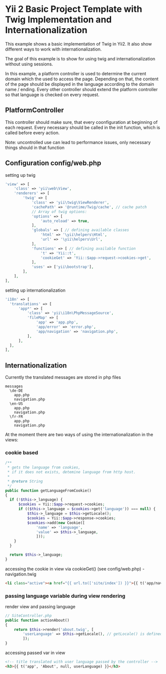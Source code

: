 Yii 2 Basic Project Template with Twig Implementation and Internationalization
============================
This example shows a basic implementation of Twig in Yii2. It also show different ways to work with internationalization.

The goal of this example is to show for using twig and internationalization without using sessions.

In this example, a platform controller is used to determine the current domain which the used to access the page. Depending on that, the content of the page should be displayed in the language according to the domain name / ending. Every other controller should extend the platform controller so that language is checked on every request.

PlatformController
-------------
This controller should make sure, that every coonfiguration at beginning of each request. Every necessary should be called in the init function, which is called before every action.

Note: uncontrolled use can lead to performance issues, only necessary things should in that function

Configuration config/web.php
-------------
setting up twig
```php
'view' => [
    'class' => 'yii\web\View',
    'renderers' => [
        'twig' => [
            'class' => 'yii\twig\ViewRenderer',
            'cachePath' => '@runtime/Twig/cache', // cache patch
            // Array of twig options:
            'options' => [
                'auto_reload' => true,
            ],
            'globals' => [ // defining available classes
                'html' => '\yii\helpers\Html',
                'url' => '\yii\helpers\Url',
            ],
            'functions' => [ // defining available function
                't' => 'Yii::t',
                'cookieGet' => 'Yii::$app->request->cookies->get',
            ],
            'uses' => ['yii\bootstrap'],
        ],
    ],
],
```

setting up internationalization
```php
'i18n' => [
  'translations' => [
      'app*' => [
          'class' => 'yii\i18n\PhpMessageSource',
          'fileMap' => [
              'app' => 'app.php',
              'app/error' => 'error.php',
              'app/navigation' => 'navigation.php',
          ],
      ],
  ],
],
```

Internationalization
-------------
Currently the translated messages are stored in php files
```
messages
  \de-DE
    app.php
    navigation.php
  \en-US
    app.php
    navigation.php
  \fr-FR
    app.php
    navigation.php
```

At the moment there are two ways of using the internationalization in the views:

### cookie based 

```php
/**
 * gets the language from cookies,
 * if it does not exists, detemine language from http host.
 *
 * @return String
 */
public function getLanguageFromCookie()
{
  if (!$this->_language) {
      $cookies = Yii::$app->request->cookies;
      if (($this->_language = $cookies->get('language')) === null) {
          $this->_language = $this->getLocale();
          $cookies = Yii::$app->response->cookies;
          $cookies->add(new Cookie([
              'name' => 'language',
              'value' => $this->_language,
              ]));
    }
  }

  return $this->_language;
}
```

accessing the cookie in view via cookieGet() (see config/web.php) - navigation.twig
```html
<li class="active"><a href="{{ url.to(['site/index']) }}">{{ t('app/navigation', 'home', null, cookieGet('language', 'en-US')) }}</a></li>
```

### passing language variable during view rendering

render view and passing language
```php
// SiteController.php
public function actionAbout()
{
    return $this->render('about.twig', [
        'userLanguage' => $this->getLocale(), // getLocale() is defined in PlatformController.php
        ]);
}
```

accessing passed var in view
```html
<!-- title translated with user language passed by the controller -->
<h3>{{ t('app', 'About', null, userLanguage) }}</h3>
```
